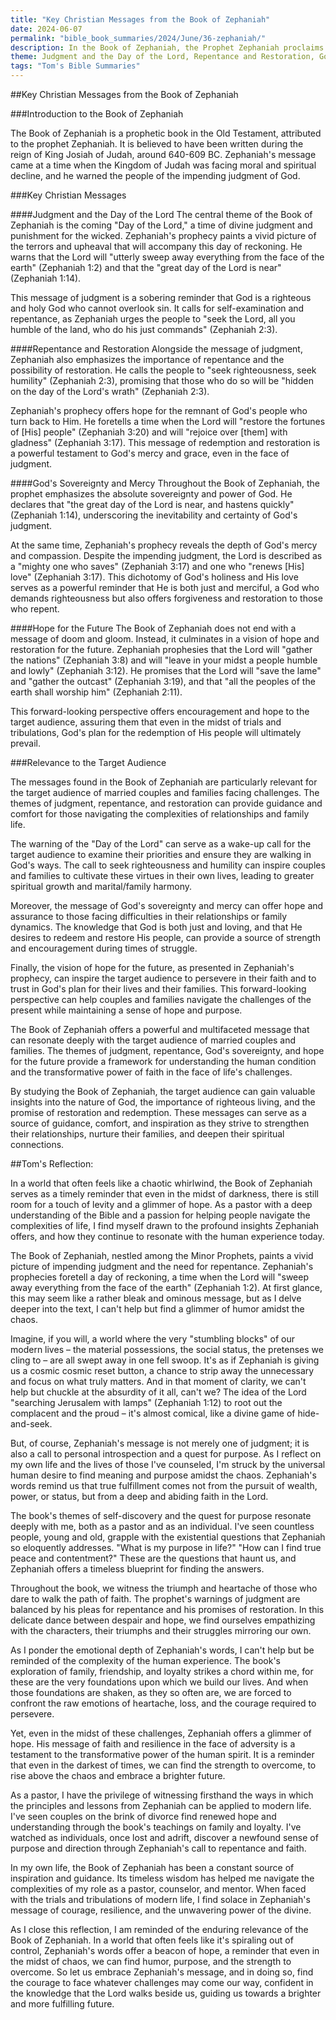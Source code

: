 ```yaml
---
title: "Key Christian Messages from the Book of Zephaniah"
date: 2024-06-07
permalink: "bible_book_summaries/2024/June/36-zephaniah/"
description: In the Book of Zephaniah, the Prophet Zephaniah proclaims God’s judgment on Judah and the nations, but also His promise to preserve a faithful remnant and bless them with joy and peace.
theme: Judgment and the Day of the Lord, Repentance and Restoration, God's Sovereignty and Mercy, Hope for the Future
tags: "Tom's Bible Summaries"
---
```


##Key Christian Messages from the Book of Zephaniah

###Introduction to the Book of Zephaniah

The Book of Zephaniah is a prophetic book in the Old Testament, attributed to the prophet Zephaniah. It is believed to have been written during the reign of King Josiah of Judah, around 640-609 BC. Zephaniah's message came at a time when the Kingdom of Judah was facing moral and spiritual decline, and he warned the people of the impending judgment of God.

###Key Christian Messages

####Judgment and the Day of the Lord
The central theme of the Book of Zephaniah is the coming "Day of the Lord," a time of divine judgment and punishment for the wicked. Zephaniah's prophecy paints a vivid picture of the terrors and upheaval that will accompany this day of reckoning. He warns that the Lord will "utterly sweep away everything from the face of the earth" (Zephaniah 1:2) and that the "great day of the Lord is near" (Zephaniah 1:14).

This message of judgment is a sobering reminder that God is a righteous and holy God who cannot overlook sin. It calls for self-examination and repentance, as Zephaniah urges the people to "seek the Lord, all you humble of the land, who do his just commands" (Zephaniah 2:3).

####Repentance and Restoration
Alongside the message of judgment, Zephaniah also emphasizes the importance of repentance and the possibility of restoration. He calls the people to "seek righteousness, seek humility" (Zephaniah 2:3), promising that those who do so will be "hidden on the day of the Lord's wrath" (Zephaniah 2:3).

Zephaniah's prophecy offers hope for the remnant of God's people who turn back to Him. He foretells a time when the Lord will "restore the fortunes of [His] people" (Zephaniah 3:20) and will "rejoice over [them] with gladness" (Zephaniah 3:17). This message of redemption and restoration is a powerful testament to God's mercy and grace, even in the face of judgment.

####God's Sovereignty and Mercy
Throughout the Book of Zephaniah, the prophet emphasizes the absolute sovereignty and power of God. He declares that "the great day of the Lord is near, and hastens quickly" (Zephaniah 1:14), underscoring the inevitability and certainty of God's judgment.

At the same time, Zephaniah's prophecy reveals the depth of God's mercy and compassion. Despite the impending judgment, the Lord is described as a "mighty one who saves" (Zephaniah 3:17) and one who "renews [His] love" (Zephaniah 3:17). This dichotomy of God's holiness and His love serves as a powerful reminder that He is both just and merciful, a God who demands righteousness but also offers forgiveness and restoration to those who repent.

####Hope for the Future
The Book of Zephaniah does not end with a message of doom and gloom. Instead, it culminates in a vision of hope and restoration for the future. Zephaniah prophesies that the Lord will "gather the nations" (Zephaniah 3:8) and will "leave in your midst a people humble and lowly" (Zephaniah 3:12). He promises that the Lord will "save the lame" and "gather the outcast" (Zephaniah 3:19), and that "all the peoples of the earth shall worship him" (Zephaniah 2:11).

This forward-looking perspective offers encouragement and hope to the target audience, assuring them that even in the midst of trials and tribulations, God's plan for the redemption of His people will ultimately prevail.

###Relevance to the Target Audience

The messages found in the Book of Zephaniah are particularly relevant for the target audience of married couples and families facing challenges. The themes of judgment, repentance, and restoration can provide guidance and comfort for those navigating the complexities of relationships and family life.

The warning of the "Day of the Lord" can serve as a wake-up call for the target audience to examine their priorities and ensure they are walking in God's ways. The call to seek righteousness and humility can inspire couples and families to cultivate these virtues in their own lives, leading to greater spiritual growth and marital/family harmony.

Moreover, the message of God's sovereignty and mercy can offer hope and assurance to those facing difficulties in their relationships or family dynamics. The knowledge that God is both just and loving, and that He desires to redeem and restore His people, can provide a source of strength and encouragement during times of struggle.

Finally, the vision of hope for the future, as presented in Zephaniah's prophecy, can inspire the target audience to persevere in their faith and to trust in God's plan for their lives and their families. This forward-looking perspective can help couples and families navigate the challenges of the present while maintaining a sense of hope and purpose.

The Book of Zephaniah offers a powerful and multifaceted message that can resonate deeply with the target audience of married couples and families. The themes of judgment, repentance, God's sovereignty, and hope for the future provide a framework for understanding the human condition and the transformative power of faith in the face of life's challenges.

By studying the Book of Zephaniah, the target audience can gain valuable insights into the nature of God, the importance of righteous living, and the promise of restoration and redemption. These messages can serve as a source of guidance, comfort, and inspiration as they strive to strengthen their relationships, nurture their families, and deepen their spiritual connections.

##Tom's Reflection: 


In a world that often feels like a chaotic whirlwind, the Book of Zephaniah serves as a timely reminder that even in the midst of darkness, there is still room for a touch of levity and a glimmer of hope. As a pastor with a deep understanding of the Bible and a passion for helping people navigate the complexities of life, I find myself drawn to the profound insights Zephaniah offers, and how they continue to resonate with the human experience today.

The Book of Zephaniah, nestled among the Minor Prophets, paints a vivid picture of impending judgment and the need for repentance. Zephaniah's prophecies foretell a day of reckoning, a time when the Lord will "sweep away everything from the face of the earth" (Zephaniah 1:2). At first glance, this may seem like a rather bleak and ominous message, but as I delve deeper into the text, I can't help but find a glimmer of humor amidst the chaos.

Imagine, if you will, a world where the very "stumbling blocks" of our modern lives – the material possessions, the social status, the pretenses we cling to – are all swept away in one fell swoop. It's as if Zephaniah is giving us a cosmic cosmic reset button, a chance to strip away the unnecessary and focus on what truly matters. And in that moment of clarity, we can't help but chuckle at the absurdity of it all, can't we? The idea of the Lord "searching Jerusalem with lamps" (Zephaniah 1:12) to root out the complacent and the proud – it's almost comical, like a divine game of hide-and-seek.

But, of course, Zephaniah's message is not merely one of judgment; it is also a call to personal introspection and a quest for purpose. As I reflect on my own life and the lives of those I've counseled, I'm struck by the universal human desire to find meaning and purpose amidst the chaos. Zephaniah's words remind us that true fulfillment comes not from the pursuit of wealth, power, or status, but from a deep and abiding faith in the Lord.

The book's themes of self-discovery and the quest for purpose resonate deeply with me, both as a pastor and as an individual. I've seen countless people, young and old, grapple with the existential questions that Zephaniah so eloquently addresses. "What is my purpose in life?" "How can I find true peace and contentment?" These are the questions that haunt us, and Zephaniah offers a timeless blueprint for finding the answers.

Throughout the book, we witness the triumph and heartache of those who dare to walk the path of faith. The prophet's warnings of judgment are balanced by his pleas for repentance and his promises of restoration. In this delicate dance between despair and hope, we find ourselves empathizing with the characters, their triumphs and their struggles mirroring our own.

As I ponder the emotional depth of Zephaniah's words, I can't help but be reminded of the complexity of the human experience. The book's exploration of family, friendship, and loyalty strikes a chord within me, for these are the very foundations upon which we build our lives. And when those foundations are shaken, as they so often are, we are forced to confront the raw emotions of heartache, loss, and the courage required to persevere.

Yet, even in the midst of these challenges, Zephaniah offers a glimmer of hope. His message of faith and resilience in the face of adversity is a testament to the transformative power of the human spirit. It is a reminder that even in the darkest of times, we can find the strength to overcome, to rise above the chaos and embrace a brighter future.

As a pastor, I have the privilege of witnessing firsthand the ways in which the principles and lessons from Zephaniah can be applied to modern life. I've seen couples on the brink of divorce find renewed hope and understanding through the book's teachings on family and loyalty. I've watched as individuals, once lost and adrift, discover a newfound sense of purpose and direction through Zephaniah's call to repentance and faith.

In my own life, the Book of Zephaniah has been a constant source of inspiration and guidance. Its timeless wisdom has helped me navigate the complexities of my role as a pastor, counselor, and mentor. When faced with the trials and tribulations of modern life, I find solace in Zephaniah's message of courage, resilience, and the unwavering power of the divine.

As I close this reflection, I am reminded of the enduring relevance of the Book of Zephaniah. In a world that often feels like it's spiraling out of control, Zephaniah's words offer a beacon of hope, a reminder that even in the midst of chaos, we can find humor, purpose, and the strength to overcome. So let us embrace Zephaniah's message, and in doing so, find the courage to face whatever challenges may come our way, confident in the knowledge that the Lord walks beside us, guiding us towards a brighter and more fulfilling future.



